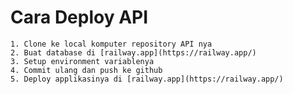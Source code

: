 # Cara Deploy API
    1. Clone ke local komputer repository API nya
    2. Buat database di [railway.app](https://railway.app/)
    3. Setup environment variablenya
    4. Commit ulang dan push ke github
    5. Deploy applikasinya di [railway.app](https://railway.app/)
